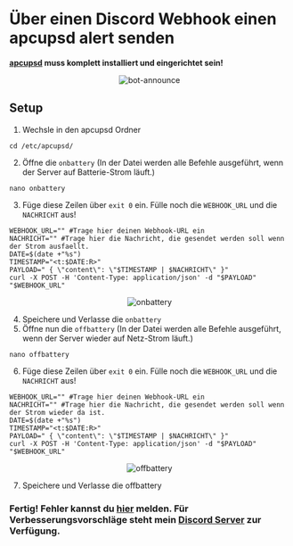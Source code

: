 # Über einen Discord Webhook einen apcupsd alert senden
**[apcupsd](http://www.apcupsd.org/) muss komplett installiert und eingerichtet sein!**

<p align="center">
<img src="https://data.jonnytutorials.de/img/apcupsd-github/1.png" border="0" alt="bot-announce">
</p>

## Setup
1. Wechsle in den apcupsd Ordner
``` shell
cd /etc/apcupsd/
```

2. Öffne die `onbattery` (In der Datei werden alle Befehle ausgeführt, wenn der Server auf Batterie-Strom läuft.)
``` shell
nano onbattery
```

3. Füge diese Zeilen über `exit 0` ein. Fülle noch die `WEBHOOK_URL` und die `NACHRICHT` aus!
``` shell
WEBHOOK_URL="" #Trage hier deinen Webhook-URL ein
NACHRICHT="" #Trage hier die Nachricht, die gesendet werden soll wenn der Strom ausfaellt.
DATE=$(date +"%s")
TIMESTAMP="<t:$DATE:R>"
PAYLOAD=" { \"content\": \"$TIMESTAMP | $NACHRICHT\" }"
curl -X POST -H 'Content-Type: application/json' -d "$PAYLOAD" "$WEBHOOK_URL"
```
<p align="center">
<img src="https://data.jonnytutorials.de/img/apcupsd-github/2.png" alt="onbattery">
</p>

4. Speichere und Verlasse die `onbattery`
5. Öffne nun die `offbattery` (In der Datei werden alle Befehle ausgeführt, wenn der Server wieder auf Netz-Strom läuft.)
``` shell
nano offbattery
```
6. Füge diese Zeilen über `exit 0` ein. Fülle noch die `WEBHOOK_URL` und die `NACHRICHT` aus!
``` shell
WEBHOOK_URL="" #Trage hier deinen Webhook-URL ein
NACHRICHT="" #Trage hier die Nachricht, die gesendet werden soll wenn der Strom wieder da ist.
DATE=$(date +"%s")
TIMESTAMP="<t:$DATE:R>"
PAYLOAD=" { \"content\": \"$TIMESTAMP | $NACHRICHT\" }"
curl -X POST -H 'Content-Type: application/json' -d "$PAYLOAD" "$WEBHOOK_URL"
```

<p align="center">
<img src="https://data.jonnytutorials.de/img/apcupsd-github/3.png" alt="offbattery">
</p>

7. Speichere und Verlasse die offbattery
### Fertig! Fehler kannst du [hier](https://github.com/jonnytutorials/apcupsd_discord-webhook_alert/issues/new) melden. Für Verbesserungsvorschläge steht mein [Discord Server](https://discord.gg/s9tD46Fwh8) zur Verfügung.
